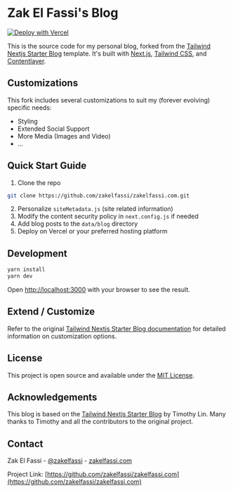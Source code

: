 # Zak El Fassi's Blog

[![Deploy with Vercel](https://vercel.com/button)](https://vercel.com/new/git/external?repository-url=https://github.com/zakelfassi/zakelfassi.com)

This is the source code for my personal blog, forked from the [Tailwind Nextjs Starter Blog](https://github.com/timlrx/tailwind-nextjs-starter-blog) template. It's built with [Next.js](https://nextjs.org/), [Tailwind CSS](https://tailwindcss.com/), and [Contentlayer](https://www.contentlayer.dev/).

## Customizations

This fork includes several customizations to suit my (forever evolving) specific needs:

- Styling
- Extended Social Support
- More Media (Images and Video)
- ...

## Quick Start Guide

1. Clone the repo

```bash
git clone https://github.com/zakelfassi/zakelfassi.com.git
```

2. Personalize `siteMetadata.js` (site related information)
3. Modify the content security policy in `next.config.js` if needed
4. Add blog posts to the `data/blog` directory
5. Deploy on Vercel or your preferred hosting platform

## Development

```bash
yarn install
yarn dev
```

Open [http://localhost:3000](http://localhost:3000) with your browser to see the result.

## Extend / Customize

Refer to the original [Tailwind Nextjs Starter Blog documentation](https://github.com/timlrx/tailwind-nextjs-starter-blog#extend--customize) for detailed information on customization options.

## License

This project is open source and available under the [MIT License](LICENSE).

## Acknowledgements

This blog is based on the [Tailwind Nextjs Starter Blog](https://github.com/timlrx/tailwind-nextjs-starter-blog) by Timothy Lin. Many thanks to Timothy and all the contributors to the original project.

## Contact

Zak El Fassi - [@zakelfassi](https://twitter.com/zakelfassi) - [zakelfassi.com](https://zakelfassi.com)

Project Link: [https://github.com/zakelfassi/zakelfassi.com](https://github.com/zakelfassi/zakelfassi.com)
